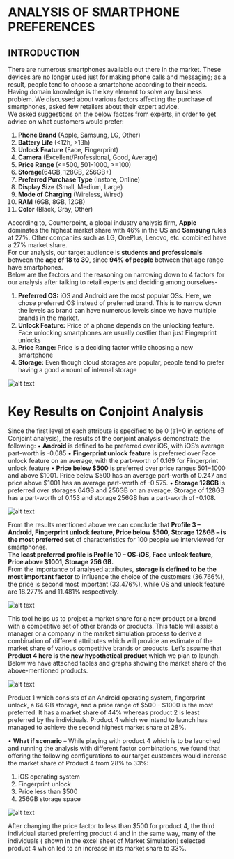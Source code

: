 # ANALYSIS OF SMARTPHONE PREFERENCES

## INTRODUCTION

There are numerous smartphones available out there in the market. These devices are no longer used just for making phone calls and messaging; as a result, people tend to choose a smartphone according to their needs.  
Having domain knowledge is the key element to solve any business problem. We discussed about various factors affecting the purchase of smartphones, asked few retailers about their expert advice.  
We asked suggestions on the below factors from experts, in order to get advice on what customers would prefer:  
1. **Phone Brand** (Apple, Samsung, LG, Other)  
2. **Battery Life** (<12h, >13h)  
3. **Unlock Feature** (Face, Fingerprint)  
4. **Camera** (Excellent/Professional, Good, Average)  
5. **Price Range** (<=500, 501-1000, >=100)  
6. **Storage**(64GB, 128GB, 256GB+)  
7. **Preferred Purchase Type** (Instore, Online)  
8. **Display Size** (Small, Medium, Large)  
9. **Mode of Charging** (Wireless, Wired)  
10. **RAM** (6GB, 8GB, 12GB)  
11. **Color** (Black, Gray, Other)  

According to, Counterpoint, a global industry analysis firm, **Apple** dominates the highest market share with 46% in the US and **Samsung** rules at 27%. Other companies such as LG, OnePlus, Lenovo, etc. combined have a 27% market share.  
For our analysis, our target audience is **students and professionals** between the **age of 18 to 30**, since **94% of people** between that age range have smartphones.  
Below are the factors and the reasoning on narrowing down to 4 factors for our analysis after talking to retail experts and deciding among ourselves-  
1. **Preferred OS:** iOS and Android are the most popular OSs. Here, we chose preferred OS instead of preferred brand. This is to narrow down the levels as brand can have numerous levels since we have multiple brands in the market.  
2. **Unlock Feature:** Price of a phone depends on the unlocking feature. Face unlocking smartphones are usually costlier than just Fingerprint unlocks  
3. **Price Range:** Price is a deciding factor while choosing a new smartphone  
4. **Storage:** Even though cloud storages are popular, people tend to prefer having a good amount of internal storage  

![alt text](https://github.com/rashesh2308/ConjointAnalysis/blob/main/images/Screen%20Shot%202021-03-05%20at%2011.21.04%20AM.png)
  
# Key Results on Conjoint Analysis
Since the first level of each attribute is specified to be 0 (a1=0 in options of Conjoint analysis),
the results of the conjoint analysis demonstrate the following:
• **Android** is defined to be preferred over iOS, with iOS’s average part-worth is -0.085
• **Fingerprint unlock feature** is preferred over Face unlock feature on an average, with the part-worth of 0.169 for Fingerprint unlock feature
• **Price below $500** is preferred over price ranges $501-$1000 and above $1001. Price below $500 has an average part-worth of 0.247 and price above $1001 has an average part-worth of -0.575.
• **Storage 128GB** is preferred over storages 64GB and 256GB on an average. Storage of 128GB has a part-worth of 0.153 and storage 256GB has a part-worth of -0.108.

![alt text](https://github.com/rashesh2308/ConjointAnalysis/blob/main/images/Screen%20Shot%202021-03-05%20at%2011.22.24%20AM.png)
  
From the results mentioned above we can conclude that **Profile 3 – Android, Fingerprint unlock feature, Price below $500, Storage 128GB – is the most preferred** set of characteristics for 100 people we interviewed for smartphones.   
**The least preferred profile is Profile 10 – OS-iOS, Face unlock feature, Price above $1001, Storage 256 GB.**  
From the importance of analysed attributes, **storage is defined to be the most important factor** to influence the choice of the customers (36.766%), the price is second most important (33.476%), while OS and unlock feature are 18.277% and 11.481% respectively.  

![alt text](https://github.com/rashesh2308/ConjointAnalysis/blob/main/images/Screen%20Shot%202021-03-05%20at%2011.22.45%20AM.png)
  
  This tool helps us to project a market share for a new product or a brand with a competitive set of other brands or products. This table will assist a manager or a company in the market simulation process to derive a combination of different attributes which will provide an estimate of the market share of various competitive brands or products.
Let’s assume that **Product 4 here is the new hypothetical product** which we plan to launch. Below we have attached tables and graphs showing the market share of the above-mentioned products.

![alt text](https://github.com/rashesh2308/ConjointAnalysis/blob/main/images/Screen%20Shot%202021-03-05%20at%2011.23.39%20AM.png)

Product 1 which consists of an Android operating system, fingerprint unlock, a 64 GB storage, and a price range of $500 - $1000 is the most preferred. It has a market share of 44% whereas product 2 is least preferred by the individuals. Product 4 which we intend to launch has managed to achieve the second highest market share at 28%.

• **What if scenario** – While playing with product 4 which is to be launched and running the analysis with different factor combinations, we found that offering the following configurations to our target customers would increase the market share of Product 4 from 28% to 33%:
1. iOS operating system
2. Fingerprint unlock
3. Price less than $500
4. 256GB storage space

![alt text](https://github.com/rashesh2308/ConjointAnalysis/blob/main/images/Screen%20Shot%202021-03-05%20at%2011.24.37%20AM.png)
  
  After changing the price factor to less than $500 for product 4, the third individual started preferring product 4 and in the same way, many of the individuals ( shown in the excel sheet of Market Simulation) selected product 4 which led to an increase in its market share to 33%.
